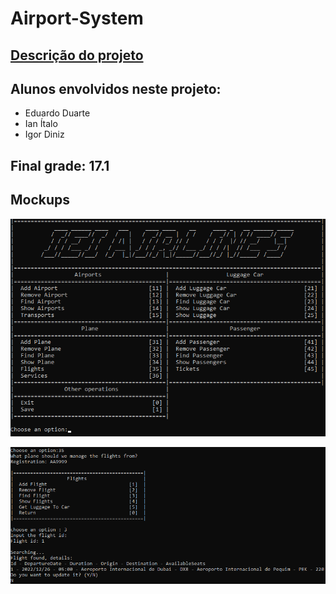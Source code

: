 # Airport-System
## [Descrição do projeto](descricaoProjetoAED.pdf)
## Alunos envolvidos neste projeto:
- Eduardo Duarte
- Ian Ítalo
- Igor Diniz

## Final grade: 17.1

## Mockups

![](mainMenu.png)

![](usage.png)

